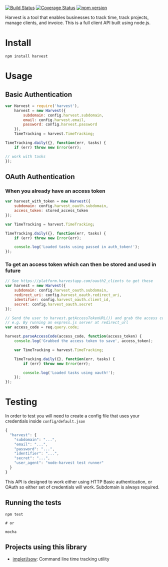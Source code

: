 [![Build Status](https://travis-ci.org/log0ymxm/node-harvest.svg?branch=master)](https://travis-ci.org/log0ymxm/node-harvest)
[![Coverage Status](https://coveralls.io/repos/log0ymxm/node-harvest/badge.svg?branch=master)](https://coveralls.io/r/log0ymxm/node-harvest?branch=master)
[![npm version](https://badge.fury.io/js/harvest.svg)](http://badge.fury.io/js/harvest)

Harvest is a tool that enables businesses to track time, track projects, manage clients, and invoice. This is a full client API built using node.js.

# Install

    npm install harvest

# Usage

## Basic Authentication

```js
var Harvest = require('harvest'),
    harvest = new Harvest({
        subdomain: config.harvest.subdomain,
        email: config.harvest.email,
        password: config.harvest.password
    }),
    TimeTracking = harvest.TimeTracking;

TimeTracking.daily({}, function(err, tasks) {
    if (err) throw new Error(err);

// work with tasks
});
```
## OAuth Authentication

### When you already have an access token

```js
var harvest_with_token = new Harvest({
    subdomain: config.harvest_oauth.subdomain,
    access_token: stored_access_token
});

var TimeTracking = harvest.TimeTracking;

TimeTracking.daily({}, function(err, tasks) {
    if (err) throw new Error(err);

    console.log('Loaded tasks using passed in auth_token!');
});
```

### To get an access token which can then be stored and used in future

```js
// See https://platform.harvestapp.com/oauth2_clients to get these
var harvest = new Harvest({
    subdomain: config.harvest_oauth.subdomain,
    redirect_uri: config.harvest_oauth.redirect_uri,
    identifier: config.harvest_oauth.client_id,
    secret: config.harvest_oauth.secret
});

// Send the user to harvest.getAccessTokenURL()) and grab the access code passed as a get parameter
// e.g. By running an express.js server at redirect_url
var access_code = req.query.code;

harvest.parseAccessCode(access_code, function(access_token) {
    console.log('Grabbed the access token to save', access_token);

    var TimeTracking = harvest.TimeTracking;

    TimeTracking.daily({}, function(err, tasks) {
        if (err) throw new Error(err);

        console.log('Loaded tasks using oauth!');
    });
});
```

# Testing

In order to test you will need to create a config file that uses your credentials inside `config/default.json`

```js
{
  "harvest": {
    "subdomain": "...",
    "email": "...",
    "password": "...",
    "identifier": "...",
    "secret": "...",
    "user_agent": "node-harvest test runner"
  }
}
```

This API is designed to work either using HTTP Basic authentication, or OAuth so either set of credentials will work. Subdomain is always required.

## Running the tests

    npm test

    # or

    mocha

## Projects using this library

- [impleri/sow](https://github.com/impleri/sow): Command line time tracking utility
